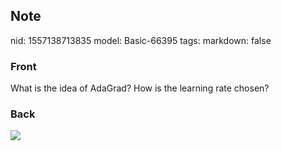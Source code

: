 ## Note
nid: 1557138713835
model: Basic-66395
tags: 
markdown: false

### Front
What is the idea of AdaGrad? How is the learning rate chosen?

### Back
<img src="Screenshot%202019-05-06%20at%2012.38.48.png">
